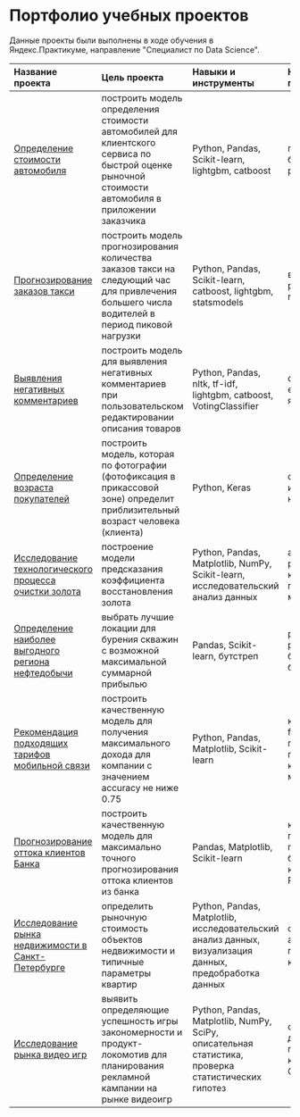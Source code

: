 # Портфолио учебных проектов

Данные проекты были выполнены в ходе обучения в Яндекс.Практикуме, направление "Специалист по Data Science".

| Название проекта | Цель проекта | Навыки и инструменты | Ключевые слова проекта |
| :---------------------- | :---------------------- | :---------------------- | :---------------------- |
| [Определение стоимости автомобиля](car_price) | построить модель определения стоимости автомобилей для клиентского сервиса по быстрой оценке рыночной стоимости автомобиля в приложении заказчика | Python, Pandas, Scikit-learn, lightgbm, catboost | градиентный бустинг, регрессия |
| [Прогнозирование заказов такси](prognoz_taxi) | построить модель прогнозирования количества заказов такси на следующий час для привлечения большего числа водителей в период пиковой нагрузки | Python, Pandas, Scikit-learn, catboost, lightgbm, statsmodels | временные ряды, регрессия, предсказания |
| [Выявления негативных комментариев](identifying_negative_comments) | построить модель для выявления негативных комментариев при пользовательском редактировании описания товаров | Python, Pandas, nltk, tf-idf, lightgbm, catboost, VotingClassifier| обработка естественного языка, NLP  |
| [Определение возраста покупателей](age_customer) | построить модель, которая по фотографии (фотофиксация в прикассовой зоне) определит приблизительный возраст человека (клиента)|  Python, Keras |  обработка изображений, нейронные сети |
| [Исследование технологического процесса очистки золота](gold_mining) | построение модели предсказания коэффициента восстановления золота | Python, Pandas, Matplotlib, NumPy, Scikit-learn, исследовательский анализ данных |  анализ данных, регрессия, кросс-валидация, пользовательские метрики |
| [Определение наиболее выгодного региона нефтедобычи](locations_for_oil_production) | выбрать лучшие локации для бурения скважин с возможной максимальной суммарной прибылью | Pandas, Scikit-learn, бутстреп | регрессия, разработка бизнес-модели, бутстреп |
| [Рекомендация подходящих тарифов мобильной связи](mobile_tarif) | построить качественную модель для получения максимального дохода для компании с значением accuracy не ниже 0.75 | Python, Pandas, Matplotlib, Scikit-learn |  классификация, fbeta-мера, подбор гиперпараметров, классические методы ML |
| [Прогнозирование оттока клиентов Банка](bank_customers_churn) | построить качественную модель для максимально точного прогнозирования оттока клиентов из банка| Pandas, Matplotlib, Scikit-learn | классификация, подбор гиперпараметров, балансировка классов, AUC-ROC |
| [Исследование рынка недвижимости в Санкт-Петербурге](property_for_sale) | определить рыночную стоимость объектов недвижимости и типичные параметры квартир | Python, Pandas, Matplotlib, исследовательский анализ данных, визуализация данных, предобработка данных | обработка  и анализ данных, поиск аномалий, категоризация |
| [Исследование рынка видео игр](game_market_research) | выявить определяющие успешность игры закономерности и продукт-локомотив для планирования рекламной кампании на рынке видеоигр | Python, Pandas, Matplotlib, NumPy, SciPy, описательная статистика, проверка статистических гипотез |  обработка данных, портрет пользователя, критерий Стьюдента |
